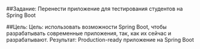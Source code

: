 ##Задание:
Перенести приложение для тестирования студентов на Spring Boot

##Цель:
Цель: использовать возможности Spring Boot, чтобы разрабатывать современные приложения, так, как их сейчас и разрабатывают. Результат: Production-ready приложение на Spring Boot 

